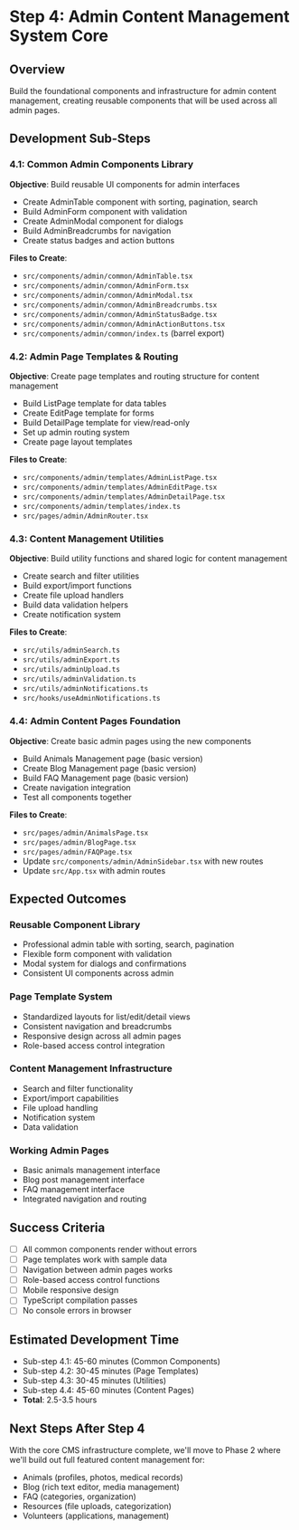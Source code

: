 # Step 4: Admin Content Management System Core

## Overview
Build the foundational components and infrastructure for admin content management, creating reusable components that will be used across all admin pages.

## Development Sub-Steps

### 4.1: Common Admin Components Library
**Objective**: Build reusable UI components for admin interfaces
- Create AdminTable component with sorting, pagination, search
- Build AdminForm component with validation
- Create AdminModal component for dialogs
- Build AdminBreadcrumbs for navigation
- Create status badges and action buttons

**Files to Create**:
- `src/components/admin/common/AdminTable.tsx`
- `src/components/admin/common/AdminForm.tsx`
- `src/components/admin/common/AdminModal.tsx`
- `src/components/admin/common/AdminBreadcrumbs.tsx`
- `src/components/admin/common/AdminStatusBadge.tsx`
- `src/components/admin/common/AdminActionButtons.tsx`
- `src/components/admin/common/index.ts` (barrel export)

### 4.2: Admin Page Templates & Routing
**Objective**: Create page templates and routing structure for content management
- Build ListPage template for data tables
- Create EditPage template for forms
- Build DetailPage template for view/read-only
- Set up admin routing system
- Create page layout templates

**Files to Create**:
- `src/components/admin/templates/AdminListPage.tsx`
- `src/components/admin/templates/AdminEditPage.tsx`
- `src/components/admin/templates/AdminDetailPage.tsx`
- `src/components/admin/templates/index.ts`
- `src/pages/admin/AdminRouter.tsx`

### 4.3: Content Management Utilities
**Objective**: Build utility functions and shared logic for content management
- Create search and filter utilities
- Build export/import functions
- Create file upload handlers
- Build data validation helpers
- Create notification system

**Files to Create**:
- `src/utils/adminSearch.ts`
- `src/utils/adminExport.ts`
- `src/utils/adminUpload.ts`
- `src/utils/adminValidation.ts`
- `src/utils/adminNotifications.ts`
- `src/hooks/useAdminNotifications.ts`

### 4.4: Admin Content Pages Foundation
**Objective**: Create basic admin pages using the new components
- Build Animals Management page (basic version)
- Create Blog Management page (basic version)
- Build FAQ Management page (basic version)
- Create navigation integration
- Test all components together

**Files to Create**:
- `src/pages/admin/AnimalsPage.tsx`
- `src/pages/admin/BlogPage.tsx`
- `src/pages/admin/FAQPage.tsx`
- Update `src/components/admin/AdminSidebar.tsx` with new routes
- Update `src/App.tsx` with admin routes

## Expected Outcomes

### Reusable Component Library
- Professional admin table with sorting, search, pagination
- Flexible form component with validation
- Modal system for dialogs and confirmations
- Consistent UI components across admin

### Page Template System
- Standardized layouts for list/edit/detail views
- Consistent navigation and breadcrumbs
- Responsive design across all admin pages
- Role-based access control integration

### Content Management Infrastructure
- Search and filter functionality
- Export/import capabilities
- File upload handling
- Notification system
- Data validation

### Working Admin Pages
- Basic animals management interface
- Blog post management interface
- FAQ management interface
- Integrated navigation and routing

## Success Criteria
- [ ] All common components render without errors
- [ ] Page templates work with sample data
- [ ] Navigation between admin pages works
- [ ] Role-based access control functions
- [ ] Mobile responsive design
- [ ] TypeScript compilation passes
- [ ] No console errors in browser

## Estimated Development Time
- Sub-step 4.1: 45-60 minutes (Common Components)
- Sub-step 4.2: 30-45 minutes (Page Templates)
- Sub-step 4.3: 30-45 minutes (Utilities)
- Sub-step 4.4: 45-60 minutes (Content Pages)
- **Total**: 2.5-3.5 hours

## Next Steps After Step 4
With the core CMS infrastructure complete, we'll move to Phase 2 where we'll build out full featured content management for:
- Animals (profiles, photos, medical records)
- Blog (rich text editor, media management)
- FAQ (categories, organization)
- Resources (file uploads, categorization)
- Volunteers (applications, management)